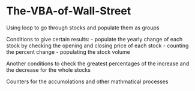 # The-VBA-of-Wall-Street
Using loop to go through stocks and populate them as groups 

Conditions to give certain results:
    - populate the yearly change of each stock by checking the opening and closing price of each stock
    - counting the percent change 
    - populating the stock volume 

Another conditions to check the greatest percentages of the increase and the decrease for the whole stocks 

Counters for the accumolations and other mathmatical processes 